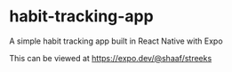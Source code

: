 # habit-tracking-app

A simple habit tracking app built in React Native with Expo

This can be viewed at https://expo.dev/@shaaf/streeks
